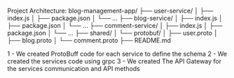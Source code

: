 Project Architecture:
blog-management-app/
  ├── user-service/
  │   ├── index.js
  │   ├── package.json
  │   └── ...
  ├── blog-service/
  │   ├── index.js
  │   ├── package.json
  │   └── ...
  ├── comment-service/
  │   ├── index.js
  │   ├── package.json
  │   └── ...
  ├── shared/
  │   └── protobuf/
  │       ├── user.proto
  │       ├── blog.proto
  │       └── comment.proto
  ├── README.md


1 - We created ProtoBuff code for each service to define the schema 
2 - We created the services code using grpc 
3 - We created The API Gateway for the services communication and API methods 
